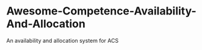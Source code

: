 Awesome-Competence-Availability-And-Allocation
==============================================

An availability and allocation system for ACS
